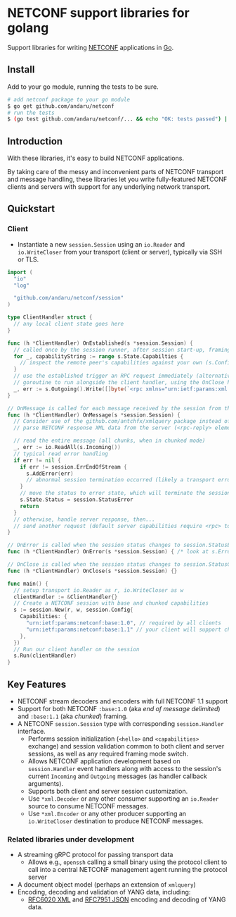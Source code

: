 # NETCONF support libraries for golang #

Support libraries for writing [NETCONF](https://tools.ietf.org/html/rfc6241) applications in
[Go](https://golang.org/).

## Install ##

Add to your go module, running the tests to be sure.

```bash
# add netconf package to your go module
$ go get github.com/andaru/netconf
# run the tests
$ (go test github.com/andaru/netconf/... && echo "OK: tests passed") || echo "FAIL: uhoh, tests failed"
```

## Introduction ##

With these libraries, it's easy to build NETCONF applications.

By taking care of the messy and inconvenient parts of NETCONF transport and message handling, these libraries let you write fully-featured NETCONF clients and servers with support for any underlying network transport.

## Quickstart ##

### Client ###

* Instantiate a new `session.Session` using an `io.Reader` and `io.WriteCloser` from your transport
 (client or server), typically via SSH or TLS.

```go
import (
  "io"
  "log"

  "github.com/andaru/netconf/session"
)

type ClientHandler struct {
  // any local client state goes here
}

func (h *ClientHandler) OnEstablished(s *session.Session) {
  // called once by the session runner, after session start-up, framing mode and capabilities exchange
  for _, capabilityString := range s.State.Capabilties {
    // inspect the remote peer's capabilities against your own (s.Config.Capabilities)
  }
  // use the established trigger an RPC request immediately (alternatively, start an RPC request sender
  // goroutine to run alongside the client handler, using the OnClose handler method to shut it down)
  _, err := s.Outgoing().Write([]byte(`<rpc xmlns="urn:ietf:params:xml:ns:netconf:base:1.0">...</rpc>`))
}

// OnMessage is called for each message received by the session from the peer
func (h *ClientHandler) OnMessage(s *session.Session) {
  // Consider use of the github.com/antchfx/xmlquery package instead of io.ReadAll to
  // parse NETCONF response XML data from the server (<rpc-reply> elements).

  // read the entire message (all chunks, when in chunked mode)
  _, err := io.ReadAll(s.Incoming())
  // typical read error handling
  if err != nil {
    if err != session.ErrEndOfStream {
      s.AddError(err)
      // abnormal session termination occurred (likely a transport error)
    }
    // move the status to error state, which will terminate the session and call OnError()
    s.State.Status = session.StatusError
    return
  }
  // otherwise, handle server response, then...
  // send another request (default server capabilities require <rpc> to be sent one at a time)...
}

// OnError is called when the session status changes to session.StatusError
func (h *ClientHandler) OnError(s *session.Session) { /* look at s.Errors() */ }

// OnClose is called when the session status changes to session.StatusClosed
func (h *ClientHandler) OnClose(s *session.Session) {}

func main() {
  // setup transport io.Reader as r, io.WriteCloser as w
  clientHandler := &ClientHandler{}
  // Create a NETCONF session with base and chunked capabilities
  s := session.New(r, w, session.Config{
    Capabilities: {
      "urn:ietf:params:netconf:base:1.0", // required by all clients
      "urn:ietf:params:netconf:base:1.1" // your client will support chunked encoding
    },
  })
  // Run our client handler on the session
  s.Run(clientHandler)
}
```

## Key Features ##

* NETCONF stream decoders and encoders with full NETCONF 1.1 support
* Support for both NETCONF `:base:1.0` (aka _end of message delimited_) and `:base:1.1` (aka _chunked_) framing.
* A NETCONF `session.Session` type with corresponding `session.Handler` interface.
  * Performs session initialization (`<hello>` and `<capabilities>` exchange) and session validation
    common to both client and server sessions, as well as any required framing mode switch.
  * Allows NETCONF application development based on `session.Handler` event handlers along with access
    to the session's current `Incoming` and `Outgoing` messages (as handler callback arguments).
  * Supports both client and server session customization.
  * Use `*xml.Decoder` or any other consumer supporting an `io.Reader` source to consume NETCONF messages.
  * Use `*xml.Encoder` or any other producer supporting an `io.WriteCloser` destination to produce NETCONF messages.

### Related libraries under development ###

* A streaming gRPC protocol for passing transport data
  * Allows e.g., `openssh` calling a small binary using the protocol client to call into a central NETCONF management agent running the protocol server
* A document object model (perhaps an extension of `xmlquery`)
* Encoding, decoding and validation of YANG data, including:
  * [RFC6020 XML](https://tools.ietf.org/html/rfc6020) and [RFC7951 JSON](https://tools.ietf.org/html/rfc7951) encoding and   decoding of YANG data.
